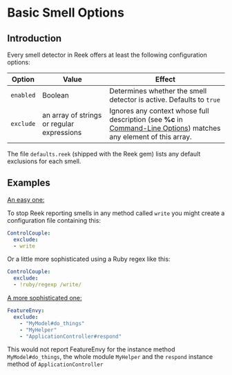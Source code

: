 # Basic Smell Options

## Introduction

Every smell detector in Reek offers at least the following configuration options:

| Option         | Value       | Effect  |
| ---------------|-------------|---------|
| `enabled` |  Boolean | Determines whether the smell detector is active. Defaults to `true` |
| `exclude` | an array of strings or regular expressions | Ignores any context whose full description (see <strong>%c</strong> in [Command-Line Options](Command-Line-Options.md)) matches any element of this array. |

The file `defaults.reek` (shipped with the Reek gem) lists any default
exclusions for each smell.

## Examples

<u>An easy one:</u>

To stop Reek reporting smells in any method called `write` you might create a configuration file containing this:

```yaml
ControlCouple: 
  exclude:
  - write
```

Or a little more sophisticated using a Ruby regex like this:

```yaml
ControlCouple: 
  exclude:
  - !ruby/regexp /write/
```

<u>A more sophisticated one:</u>

```yaml
FeatureEnvy:
  exclude:
    - "MyModel#do_things"
    - "MyHelper"
    - "ApplicationController#respond"
```

This would not report FeatureEnvy for the instance method `MyModel#do_things`, the whole module `MyHelper` and the `respond` instance method of `ApplicationController`
